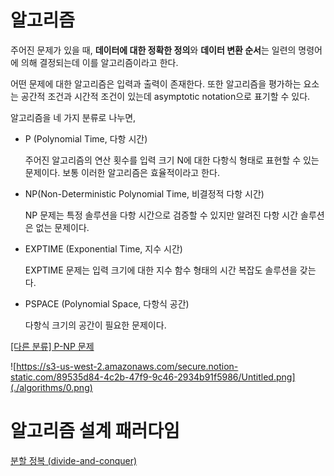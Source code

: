# 알고리즘

 주어진 문제가 있을 때, **데이터에 대한 정확한 정의**와 **데이터 변환 순서**는 일련의 명령어에 의해 결정되는데 이를 알고리즘이라고 한다.

 어떤 문제에 대한 알고리즘은 입력과 출력이 존재한다. 또한 알고리즘을 평가하는 요소는 공간적 조건과 시간적 조건이 있는데 asymptotic notation으로 표기할 수 있다.

 알고리즘을 네 가지 분류로 나누면,

- P (Polynomial Time, 다항 시간)

     주어진 알고리즘의 연산 횟수를 입력 크기 N에 대한 다항식 형태로 표현할 수 있는 문제이다. 보통 이러한 알고리즘은 효율적이라고 한다.

- NP(Non-Deterministic Polynomial Time, 비결정적 다항 시간)

    NP 문제는 특정 솔루션을 다항 시간으로 검증할 수 있지만 알려진 다항 시간 솔루션은 없는 문제이다.

- EXPTIME (Exponential Time, 지수 시간)

    EXPTIME 문제는 입력 크기에 대한 지수 함수 형태의 시간 복잡도 솔루션을 갖는다.

- PSPACE (Polynomial Space, 다항식 공간)

     다항식 크기의 공간이 필요한 문제이다.

 [[다른 분류] P-NP 문제](https://seungkwan.tistory.com/6)

![https://s3-us-west-2.amazonaws.com/secure.notion-static.com/89535d84-4c2b-47f9-9c46-2934b91f5986/Untitled.png](./algorithms/0.png)

# 알고리즘 설계 패러다임

[분할 정복 (divide-and-conquer)](./divide-and-conquer.md)